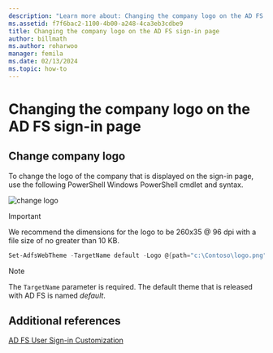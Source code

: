 ```yaml
---
description: "Learn more about: Changing the company logo on the AD FS sign-in page"
ms.assetid: f7f6bac2-1100-4b00-a248-4ca3eb3cdbe9
title: Changing the company logo on the AD FS sign-in page
author: billmath
ms.author: roharwoo
manager: femila
ms.date: 02/13/2024
ms.topic: how-to
---
```

# Changing the company logo on the AD FS sign-in page

## Change company logo

To change the logo of the company that is displayed on the sign\-in page, use the following PowerShell Windows PowerShell cmdlet and syntax.

![change logo](media/AD-FS-user-sign-in-customization/ADFS_Blue_Custom2.png)

> [!IMPORTANT]
> We recommend the dimensions for the logo to be 260x35 @ 96 dpi with a file size of no greater than 10 KB.

```powershell
Set-AdfsWebTheme -TargetName default -Logo @{path="c:\Contoso\logo.png"}
```

> [!NOTE]
> The `TargetName` parameter is required. The default theme that is released with AD FS is named *default*.

## Additional references

[AD FS User Sign-in Customization](AD-FS-user-sign-in-customization.md)
